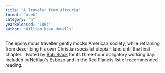 ```yaml
---
title: "A Traveler from Altruria"
format: "book"
category: "h"
yearReleased: "1894"
author: "William Dean Howells"
---
```

The eponymous traveller gently mocks American society,  while refraining from describing his own Christian socialist utopian land until  the final chapter.
 
Noted by <a href="biblio.htm#Black">Bob Black</a> for its  three-hour obligatory working day. Included in Nettlau's  Esbozo and in the  Red Planets list of recommended  reading.
 